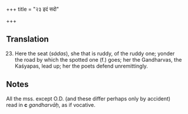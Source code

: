 +++
title = "२३ इदं सदो"

+++
## Translation
23. Here the seat (*sádas*), she that is ruddy, of the ruddy one; yonder  
the road by which the spotted one (f.) goes; her the Gandharvas, the  
Kaśyapas, lead up; her the poets defend unremittingly.

## Notes
All the mss. except O.D. (and these differ perhaps only by accident)  
read in **c** *gandharvāḥ*, as if vocative.

